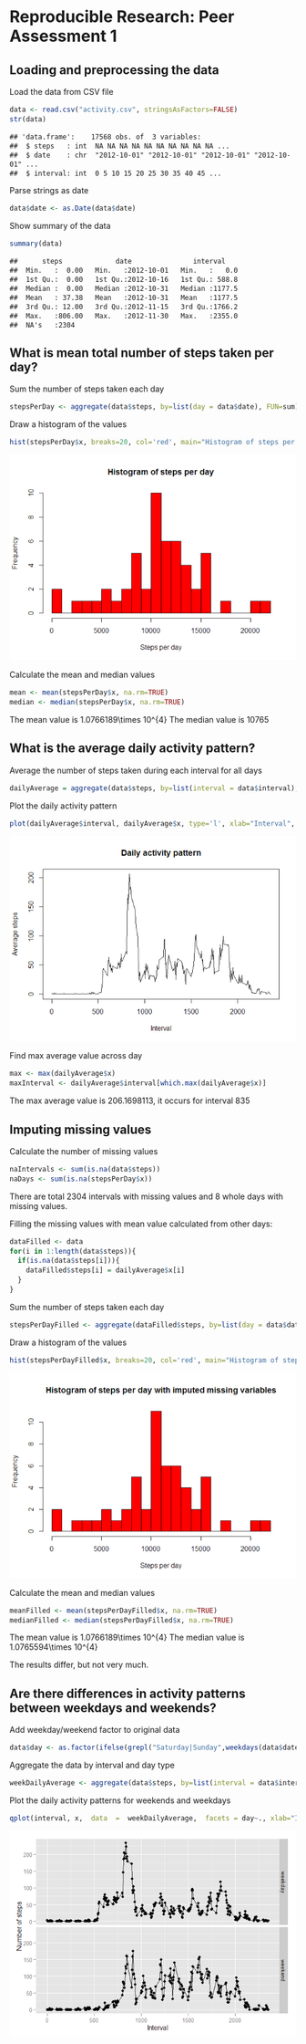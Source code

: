 # Reproducible Research: Peer Assessment 1



## Loading and preprocessing the data

Load the data from CSV file

```r
data <- read.csv("activity.csv", stringsAsFactors=FALSE)
str(data)
```

```
## 'data.frame':	17568 obs. of  3 variables:
##  $ steps   : int  NA NA NA NA NA NA NA NA NA NA ...
##  $ date    : chr  "2012-10-01" "2012-10-01" "2012-10-01" "2012-10-01" ...
##  $ interval: int  0 5 10 15 20 25 30 35 40 45 ...
```

Parse strings as date

```r
data$date <- as.Date(data$date)
```

Show summary of the data

```r
summary(data)
```

```
##      steps             date               interval     
##  Min.   :  0.00   Min.   :2012-10-01   Min.   :   0.0  
##  1st Qu.:  0.00   1st Qu.:2012-10-16   1st Qu.: 588.8  
##  Median :  0.00   Median :2012-10-31   Median :1177.5  
##  Mean   : 37.38   Mean   :2012-10-31   Mean   :1177.5  
##  3rd Qu.: 12.00   3rd Qu.:2012-11-15   3rd Qu.:1766.2  
##  Max.   :806.00   Max.   :2012-11-30   Max.   :2355.0  
##  NA's   :2304
```

## What is mean total number of steps taken per day?

Sum the number of steps taken each day

```r
stepsPerDay <- aggregate(data$steps, by=list(day = data$date), FUN=sum)
```

Draw a histogram of the values

```r
hist(stepsPerDay$x, breaks=20, col='red', main="Histogram of steps per day", xlab="Steps per day")
```

![](PA1_template_files/figure-html/unnamed-chunk-6-1.png) 

Calculate the mean and median values

```r
mean <- mean(stepsPerDay$x, na.rm=TRUE)
median <- median(stepsPerDay$x, na.rm=TRUE)
```
The mean value is 1.0766189\times 10^{4}
The median value is 10765

## What is the average daily activity pattern?

Average the number of steps taken during each interval for all days

```r
dailyAverage = aggregate(data$steps, by=list(interval = data$interval), FUN=mean, na.rm=TRUE)
```

Plot the daily activity pattern

```r
plot(dailyAverage$interval, dailyAverage$x, type='l', xlab="Interval", ylab="Average steps", main="Daily activity pattern")
```

![](PA1_template_files/figure-html/unnamed-chunk-9-1.png) 

Find max average value across day

```r
max <- max(dailyAverage$x)
maxInterval <- dailyAverage$interval[which.max(dailyAverage$x)]
```
The max average value is 206.1698113, it occurs for interval 835

## Imputing missing values

Calculate the number of missing values

```r
naIntervals <- sum(is.na(data$steps))
naDays <- sum(is.na(stepsPerDay$x))
```
There are total 2304 intervals with missing values and 8 whole days with missing values.

Filling the missing values with mean value calculated from other days:

```r
dataFilled <- data
for(i in 1:length(data$steps)){
  if(is.na(data$steps[i])){
    dataFilled$steps[i] = dailyAverage$x[i]
  }
}
```

Sum the number of steps taken each day

```r
stepsPerDayFilled <- aggregate(dataFilled$steps, by=list(day = data$date), FUN=sum)
```

Draw a histogram of the values

```r
hist(stepsPerDayFilled$x, breaks=20, col='red', main="Histogram of steps per day with imputed missing variables", xlab="Steps per day")
```

![](PA1_template_files/figure-html/unnamed-chunk-14-1.png) 

Calculate the mean and median values

```r
meanFilled <- mean(stepsPerDayFilled$x, na.rm=TRUE)
medianFilled <- median(stepsPerDayFilled$x, na.rm=TRUE)
```
The mean value is 1.0766189\times 10^{4}
The median value is 1.0765594\times 10^{4}

The results differ, but not very much.

## Are there differences in activity patterns between weekdays and weekends?

Add weekday/weekend factor to original data

```r
data$day <- as.factor(ifelse(grepl("Saturday|Sunday",weekdays(data$date)), "weekend", "weekday"))
```

Aggregate the data by interval and day type

```r
weekDailyAverage <- aggregate(data$steps, by=list(interval = data$interval, day = data$day), FUN=mean, na.rm=TRUE)
```

Plot the daily activity patterns for weekends and weekdays

```r
qplot(interval, x,  data  =  weekDailyAverage,  facets = day~., xlab="Interval", ylab="Number of steps") + geom_line()
```

![](PA1_template_files/figure-html/unnamed-chunk-18-1.png) 








